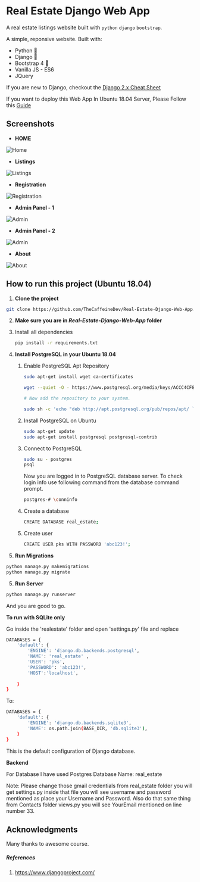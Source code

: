 # Real Estate Django Web App

A real estate listings website built with `python` `django` `bootstrap`.

A simple, reponsive  website. Built with:

- Python 🐍
- Django 🎸
- Bootstrap 4 🌈
- Vanilla JS - ES6
- JQuery

If you are new to Django, checkout the [Django 2.x Cheat Sheet](https://github.com/TheCaffeineDev/Real-Estate-Django-Web-App/blob/master/django_cheat_sheet.md)

If you want to deploy this Web App In Ubuntu 18.04 Server, Please Follow this [Guide](https://github.com/TheCaffeineDev/Real-Estate-Django-Web-App/blob/master/Django_Deployment_to_Ubuntu_18.04.md) 



## Screenshots

- **HOME**

![Home](https://github.com/TheCaffeineDev/Real-Estate-Django-Web-App/blob/master/screenshots/s1.JPG)

- **Listings** 


![Listings](https://github.com/TheCaffeineDev/Real-Estate-Django-Web-App/blob/master/screenshots/s3list.JPG)

- **Registration** 

![Registration](https://github.com/TheCaffeineDev/Real-Estate-Django-Web-App/blob/master/screenshots/s4reg.JPG)

- **Admin Panel - 1**

![Admin](https://github.com/TheCaffeineDev/Real-Estate-Django-Web-App/blob/master/screenshots/s5adm.JPG)

- **Admin Panel - 2**

![Admin](https://github.com/TheCaffeineDev/Real-Estate-Django-Web-App/blob/master/screenshots/s6r.JPG)

- **About**

![About ](https://github.com/TheCaffeineDev/Real-Estate-Django-Web-App/blob/master/screenshots/s2about.JPG)


## How to run this project (Ubuntu 18.04)

1. **Clone the project**

```sh
git clone https://github.com/TheCaffeineDev/Real-Estate-Django-Web-App.git
```

2.  **Make sure you are in *Real-Estate-Django-Web-App* folder**

   1. Install all dependencies

      ```sh
      pip install -r requirements.txt
      ```

3. **Install PostgreSQL in your Ubuntu 18.04**

   1. Enable PostgreSQL Apt Repository

      ```sh
      sudo apt-get install wget ca-certificates
      
      wget --quiet -O - https://www.postgresql.org/media/keys/ACCC4CF8.asc | sudo apt-key add -
      
      # Now add the repository to your system.
      
      sudo sh -c 'echo "deb http://apt.postgresql.org/pub/repos/apt/ `lsb_release -cs`-pgdg main" >> /etc/apt/sources.list.d/pgdg.list'
      ```

   2. Install PostgreSQL on Ubuntu

      ```sh
      sudo apt-get update
      sudo apt-get install postgresql postgresql-contrib
      ```

   3. Connect to PostgreSQL

      ```sh
      sudo su - postgres
      psql
      ```

      Now you are logged in to PostgreSQL database server. To check login info use following command from the database command prompt.

      ```sh
      postgres-# \conninfo
      ```

   4. Create a database

      ```sh
      CREATE DATABASE real_estate;
      ```

   5. Create user 

      ```sh
      CREATE USER pks WITH PASSWORD 'abc123!';
      ```
   
4. **Run Migrations**

```sh
python manage.py makemigrations
python manage.py migrate
```

5. **Run Server**

```sh
python manage.py runserver 
```

And you are good to go. 


**To run with SQLite only**

Go inside the 'realestate' folder and open 'settings.py' file and replace

```sh
DATABASES = {
    'default': {
        'ENGINE': 'django.db.backends.postgresql',
        'NAME': 'real_estate' ,
        'USER': 'pks',
        'PASSWORD': 'abc123!',
        'HOST':'localhost',
        
    }
}
```

To: 

```sh
DATABASES = {
    'default': {
        'ENGINE': 'django.db.backends.sqlite3',
        'NAME': os.path.join(BASE_DIR, 'db.sqlite3'),
    }
}

```

This is the default configuration of Django database.


**Backend**

For Database I have used Postgres Database Name: real_estate

Note: Please change those gmail credentials from real_estate folder you will get settings.py inside that file you will see username and password mentioned as place your Username and Password. Also do that same thing from Contacts folder views.py you will see YourEmail mentioned on line number 33.

## Acknowledgments

Many thanks to awesome course.

##### References

1. https://www.djangoproject.com/
